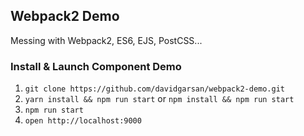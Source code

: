 ## Webpack2 Demo

Messing with Webpack2, ES6, EJS, PostCSS...

### Install & Launch Component Demo
1. `git clone https://github.com/davidgarsan/webpack2-demo.git`
2. `yarn install && npm run start` or `npm install && npm run start`
3. `npm run start`
4. `open http://localhost:9000`
